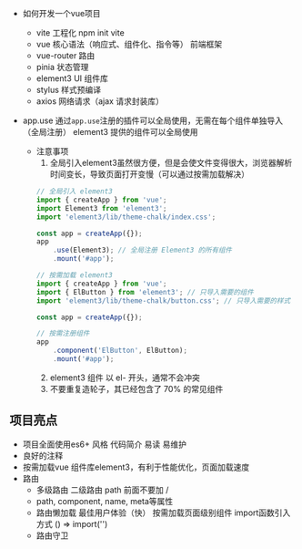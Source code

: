 - 如何开发一个vue项目
   - vite 工程化 
        npm init vite
   - vue 核心语法（响应式、组件化、指令等）
        前端框架
   - vue-router 路由
   - pinia 状态管理
   - element3 UI 组件库  
   - stylus 样式预编译
   - axios 网络请求（ajax 请求封装库）

- app.use
    通过`app.use`注册的插件可以全局使用，无需在每个组件单独导入（全局注册）
    element3 提供的组件可以全局使用
   - 注意事项
        1. 全局引入element3虽然很方便，但是会使文件变得很大，浏览器解析时间变长，导致页面打开变慢（可以通过按需加载解决）
        ```js
        // 全局引入 element3
        import { createApp } from 'vue';
        import Element3 from 'element3';
        import 'element3/lib/theme-chalk/index.css';

        const app = createApp({});
        app
            .use(Element3); // 全局注册 Element3 的所有组件
            .mount('#app');
        ```
        ```js
        // 按需加载 element3
        import { createApp } from 'vue';
        import { ElButton } from 'element3'; // 只导入需要的组件
        import 'element3/lib/theme-chalk/button.css'; // 只导入需要的样式

        const app = createApp({});

        // 按需注册组件
        app
            .component('ElButton', ElButton);
            .mount('#app');
        ```
        2. element3 组件 以 el- 开头，通常不会冲突
        3. 不要重复造轮子，其已经包含了 70% 的常见组件


## 项目亮点
- 项目全面使用es6+ 风格
    代码简介 易读 易维护
- 良好的注释 
- 按需加载vue 组件库element3，有利于性能优化，页面加载速度
- 路由
   - 多级路由
        二级路由 path 前面不要加 /
   - path, component, name, meta等属性
   - 路由懒加载
        最佳用户体验（快）
        按需加载页面级别组件 import函数引入方式 () => import('')
   - 路由守卫 
